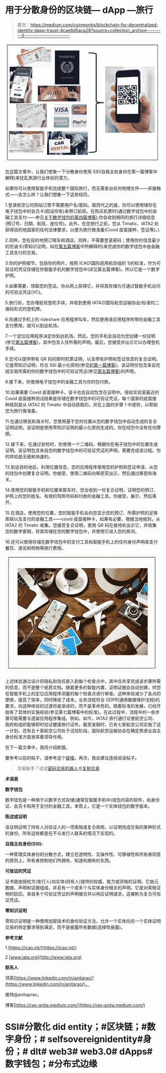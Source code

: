 # 用于分散身份的区块链— dApp —旅行

> 原文：<https://medium.com/coinmonks/blockchain-for-decentralized-identity-dapp-travel-4cae8d5aca28?source=collection_archive---------3----------------------->

![](img/ddccf5b687f4fd2ff118fa5246172020.png)

在这篇文章中，让我们想象一下分散身份使用 SSI(自我主权身份在第一篇博客中解释)来扰乱旅游行业体验的潜力。

如果你可以使用智能手机完成整个国际旅行，而无需拿出任何物理文件——非接触式——会怎么样？让我们想象一下这些经历。

1.登录航空公司网站订票不需要用户名/密码。取而代之的是，你可以使用储存在电子钱包中的会员卡(假设你有)来预订航班。在购买机票时(通过数字钱包中的金融工具支付——参见[关于数字钱包的第四篇博客](/blockchain-for-decentralized-identity/blockchain-for-decentralized-identity-layer-2-digital-wallets-872cc67174b8)),你会收到相同的旅行详细信息(预订号、日期、航班、座位号)。此外，在您旅行之前，您从 Timatic、IATA2 处获得目的地国家的任何法律要求，以便为旅行做准备(Covid 疫苗接种、签证等)。).

2.同样，您在目的地预订租车和酒店。同样，不需要登录密码；使用你的信息最少的忠诚卡(零知识证明，如在[第五篇博客](https://rao-anita.medium.com/blockchain-for-decentralized-identity-layer-3-the-trust-triangle-c5ed7965b470)中所解释的)来完成你的数字钱包中由金融工具支付的交易。

3.你的护照细节，包括你的照片，按照 ICAO(国际民用航空组织 1)的标准，作为可验证的凭证存储在你智能手机的数字钱包中(详见第五篇博客)。所以它是一个数字护照。

4.如果需要，领取您的签证。你从网上获得它，并将其存储为可通过智能手机访问的可验证凭证(VC)。

5.旅行前，您办理航班登机手续，并收到使用 IATA2(国际航空运输协会)标准的二维码形式的登机牌。

6.你通过手机上的 rideshare 应用程序叫车，然后使用该应用程序附带的金融工具支付费用，就可以到达机场。

7.一个定位应用程序决定你到达机场。然后，您的手机会自动为您创建一份证明(参见[第五篇博客](https://rao-anita.medium.com/blockchain-for-decentralized-identity-layer-3-the-trust-triangle-c5ed7965b470))，其中包含入住所需的声明。最后，您接受并出示它以办理登机手续。

8.您可以提供带有 QR 码的即时机票证明，以及带有护照和签证信息的复合证明。它是零知识证明，符合 SSI 最小化原则(参见[的第一篇博客](/blockchain-for-decentralized-identity/blockchain-for-decentralized-identity-self-sovereign-identity-de-mystified-f9bebd006e84))。该证明仅包含来自完成交易所需的你的数字钱包中的可验证凭证(参见[第五篇博客](/blockchain-for-decentralized-identity/blockchain-for-decentralized-identity-self-sovereign-identity-de-mystified-f9bebd006e84))的声明。

9.接下来，你使用电子钱包中的金融工具为你的包付款。

10.如果需要 Covid 疫苗接种卡，该卡也会自动包含在证明中。授权实验室最近的 Covid 疫苗接种测试结果是存储在数字钱包中的可验证凭证。每个国家的疫苗接种规则是从 IATA2 的 Timatic 中自动获取的，并在上面的步骤 1 中提供，以帮助您为旅行做准备。

11.在通过移民和海关时，您使用基于您的位置从您的数字钱包中自动生成的复合证明证明，该证明是使用零知识证明的最小化原则生成的。你在经历中没有任何摩擦。

12.接下来，在通过安检时，你使用一个二维码，根据你在电子钱包中的位置生成证明。该证明包含来自您的数字钱包中的可验证凭证的声明，需要完成该过程。你的体验是无缝和快速的。

13.到达目的地后，利用位置信息，您的应用程序使用您的护照和签证申请，从您的钱包中创建复合证明。你接受，使用二维码向移民官出示，然后通过移民和海关。

14.使用您的智能手机和位置来取车时，您会收到一份复合证明，证明您的预订、护照上的您的姓名、有效的驾照号码和付款的金融工具。你接受，展示，然后离开。

15.在酒店，使用您的位置，您的智能手机会向您显示您的预订、所需护照的足够索赔以及支付的金融工具——covid 疫苗接种卡，如果有必要，根据当地规则，从 IATA2 的 Timatic 收集。您接受复合证明，使用 QR 码在接待处出示它，并收集您的数字密钥，将其存储在您的数字钱包中，并使用它进入您的房间。

16.还可以使用存储在数字钱包中的支付工具和智能手机上的任何身份声明来支付餐饮、游览和购物等旅行费用。

![](img/0935f3c458244793327faaf4e12b9a81.png)

上述体验通过设计将隐私和信任嵌入到每个检查点中，其中仅共享完成该步骤所需的信息，而不是整个纸质文档。随着更多的智能内置，证明证据会自动创建，供您在智能手机上的定位应用程序测量的每个检查点进行审查。这种体验减少了各点的摩擦，提高了效率，同时降低了成本。业务流程符合 GDPR(通用数据保护法规)的要求。向这种体验的过渡将是渐进的，而不是革命性的。随着标准的发展，已经开始有了具体的实施经验(参见第七篇博客中的标准)。在此过程中，流程中的一些步骤可能需要与遗留应用程序集成。例如，如今，IATA2 旅行通行证使航空公司、政府和组织能够即时验证健康旅行证件。截至发稿时，已有七家航空公司实施了这一计划，还有五十家航空公司处于试验阶段。国际航空运输协会在确定旅游业自主身份标准方面发挥着领导作用。

在下一篇文章中，我将介绍欧盟。

要参考以前的帖子，请参考这个[链接](/blockchain-for-decentralized-identity/blockchain-for-decentralized-identity-7ed6d030db1d)。再次，我会建议连续阅读帖子。

> 交易新手？试试[密码交易机器人](/coinmonks/crypto-trading-bot-c2ffce8acb2a)或[复制交易](/coinmonks/top-10-crypto-copy-trading-platforms-for-beginners-d0c37c7d698c)

**术语表**

**数字钱包**

数字钱包是一种用于以数字方式存储(通常在智能手机中)钱包内容的软件，如身份证、会员卡和用于支付的金融工具。本质上，它是一个实体钱包的数字版本。

**陈述或证明**

该证明证明了持有人对验证人的一项索赔或复合索赔，以证明完成交易的某种形式的身份。所有这些都是在不与发行人联系的情况下实现的。

**自我主权身份(SSI):**

一种管理实体身份的分散方式，建立在透明性、互操作性、可移植性和所有者同意的原则上，所有者控制他们所拥有、知道和拥有的东西。

**可验证的凭证**

证书是由授权方(发行人)向实体(持有人)提供的权威、能力或资格的证明。它由元数据、声明和证据组成，并且有一个或多个与实体身份相关的声明。它是对索赔证明的回应。来自多个可验证凭证的声明被合并以响应证明请求，这被称为复合可验证凭证。

**零知识证明**

零知识证明是一种使用加密技术的身份验证方法，允许一个实体向另一个实体证明交易的特定要求得到满足，而不是披露所有数据(选择性披露)。

**参考文献**

1.[https://icao.int/](https://icao.int/)

2.[www.iata.org](http://www.iata.org)

**联系人**

领英[https://www.linkedin.com/in/anitarao/](https://www.linkedin.com/in/anitarao/)，

推特@anitaprao，

博客[https://rao-anita.medium.com/](https://rao-anita.medium.com/)

# SSI#分散化 did entity；#区块链；#数字身份；# selfsovereignidentity#身份；# dlt# web3# web3.0# dApps#数字钱包；#分布式边缘
